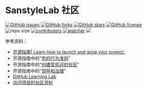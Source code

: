 # SanstyleLab 社区

[![GitHub issues](https://img.shields.io/github/issues/SanstyleLab/SanstyleLab.github.io)](https://github.com/SanstyleLab/SanstyleLab.github.io/issues) [![GitHub forks](https://img.shields.io/github/forks/SanstyleLab/SanstyleLab.github.io)](https://github.com/SanstyleLab/SanstyleLab.github.io/network) [![GitHub stars](https://img.shields.io/github/stars/SanstyleLab/SanstyleLab.github.io)](https://github.com/SanstyleLab/SanstyleLab.github.io/stargazers) [![GitHub license](https://img.shields.io/github/license/SanstyleLab/SanstyleLab.github.io)](https://github.com/SanstyleLab/SanstyleLab.github.io/blob/main/LICENSE)  ![repo size](https://img.shields.io/github/repo-size/SanstyleLab/SanstyleLab.github.io.svg) [![contributors](https://img.shields.io/github/contributors/SanstyleLab/SanstyleLab.github.io.svg)](https://github.com/SanstyleLab/SanstyleLab.github.io/graphs/contributors) [![watcher](https://img.shields.io/github/watchers/SanstyleLab/SanstyleLab.github.io.svg)](https://github.com/SanstyleLab/SanstyleLab.github.io/watchers) ![](https://github.com/SanstyleLab/SanstyleLab.github.io/actions/workflows/docs.yml/badge.svg)

参考资料：

* [开源指南| Learn how to launch and grow your project.](https://opensource.guide/)
* 开源指南中的“[您的行为准则](https://opensource.guide/code-of-conduct/)”
* 开源指南中的“[创建受欢迎的社区](https://opensource.guide/building-community/)”
* 开源指南中的“[领导和治理](https://opensource.guide/leadership-and-governance/)”
* [GitHub Learning Lab](https://lab.github.com/)
* [访问项目的社区资料](https://docs.github.com/cn/communities/setting-up-your-project-for-healthy-contributions/accessing-a-projects-community-profile)

